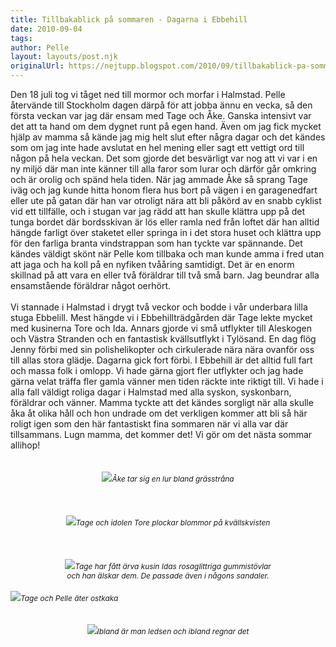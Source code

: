 ```yaml
---
title: Tillbakablick på sommaren - Dagarna i Ebbehill
date: 2010-09-04
tags: 	
author: Pelle
layout: layouts/post.njk
originalUrl: https://nejtupp.blogspot.com/2010/09/tillbakablick-pa-sommaren-dagarna-i.html
---
```


<div style="text-align: left;">Den 18 juli tog vi tåget ned till mormor och morfar i Halmstad. Pelle återvände till Stockholm dagen därpå för att jobba ännu en vecka, så den första veckan var jag där ensam med Tage och Åke. Ganska intensivt var det att ta hand om dem dygnet runt på egen hand. Även om jag fick mycket hjälp av mamma så kände jag mig helt slut efter några dagar och det kändes som om jag inte hade avslutat en hel mening eller sagt ett vettigt ord till någon på hela veckan. Det som gjorde det besvärligt var nog att vi var i en ny miljö där man inte känner till alla faror som lurar och därför går omkring och är orolig och spänd hela tiden. När jag ammade Åke så sprang Tage iväg och jag kunde hitta honom flera hus bort på vägen i en garagenedfart eller ute på gatan där han var otroligt nära att bli påkörd av en snabb cyklist vid ett tillfälle, och i stugan var jag rädd att han skulle klättra upp på det tunga bordet där bordsskivan är lös eller ramla ned från loftet där han alltid hängde farligt över staketet eller springa in i det stora huset och klättra upp för den farliga branta vindstrappan som han tyckte var spännande. Det kändes väldigt skönt när Pelle kom tillbaka och man kunde amma i fred utan att jaga och ha koll på en nyfiken tvååring samtidigt. Det är en enorm skillnad på att vara en eller två föräldrar till två små barn. Jag beundrar alla ensamstående föräldrar något oerhört.<br><br>Vi stannade i Halmstad i drygt två veckor och bodde i vår underbara lilla stuga Ebbelill. Mest hängde vi i Ebbehillträdgården där Tage lekte mycket med kusinerna Tore och Ida. Annars gjorde vi små utflykter till Aleskogen och Västra Stranden och en fantastisk kvällsutflykt i Tylösand. En dag flög Jenny förbi med sin polishelikopter och cirkulerade nära nära ovanför oss till allas stora glädje. Dagarna gick fort förbi. I Ebbehill är det alltid full fart och massa folk i omlopp. Vi hade gärna gjort fler utflykter och jag hade gärna velat träffa fler gamla vänner men tiden räckte inte riktigt till. Vi hade i alla fall väldigt roliga dagar i Halmstad med alla syskon, syskonbarn, föräldrar och vänner. Mamma tyckte att det kändes sorgligt när alla skulle åka åt olika håll och hon undrade om det verkligen kommer att bli så här roligt igen som den här fantastiskt fina sommaren när vi alla var där tillsammans. Lugn mamma, det kommer det! Vi gör om det nästa sommar allihop!<br></div><br><br><div style="text-align: center;"><img src="../../../../img/Kring+Ebbehill-_MG_3243.jpg"><span style="font-size:85%;"><span style="font-style: italic;">Åke tar sig en lur bland grässtråna</span> </span></div><br><br><br><div style="text-align: center;"><img src="../../../../img/Kring+Ebbehill-_MG_3215.jpg"><span style="font-size:85%;"><span style="font-style: italic;">Tage och idolen Tore plockar blommor på kvällskvisten</span> </span></div><br><br><br><div style="text-align: center;"><img src="../../../../img/Kring+Ebbehill-_MG_3247.jpg"><span style="font-size:85%;"><span style="font-style: italic;">Tage har fått ärva kusin Idas rosaglittriga gummistövlar<br>och han älskar dem. De passade även i någons sandaler.</span> </span></div><br><img src="../../../../img/Kring+Ebbehill-_MG_2823.jpg"><span style="font-size:85%;"><span style="font-style: italic;">Tage och Pelle äter ostkaka</span> </span></div><br><br><br><div style="text-align: center;"><img src="../../../../img/Kring+Ebbehill-_MG_3327.jpg"><span style="font-size:85%;"><span style="font-style: italic;">Ibland är man ledsen och ibland regnar det</span> </span></div>
<!-- no comments on this post -->